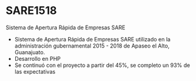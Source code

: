 # SARE1518
Sistema de Apertura Rápida de Empresas SARE
- Sistema de Apertura Rápida de Empresas SARE utilizado en la administración gubernamental 2015 - 2018 de Apaseo el Alto, Guanajuato.
- Desarrollo en PHP
- Se continuó con el proyecto a partir del 45%, se completo un 93% de las expectativas
